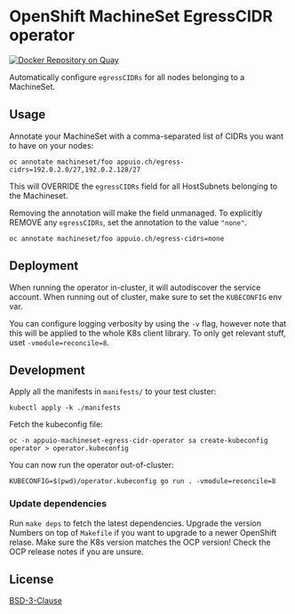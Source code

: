 # OpenShift MachineSet EgressCIDR operator

[![Docker Repository on Quay](https://quay.io/repository/appuio/openshift-machineset-egress-cidr-operator/status "Docker Repository on Quay")](https://quay.io/repository/appuio/openshift-machineset-egress-cidr-operator)

Automatically configure `egressCIDRs` for all nodes belonging to a MachineSet.

## Usage

Annotate your MachineSet with a comma-separated list of CIDRs you want to have on your nodes:

    oc annotate machineset/foo appuio.ch/egress-cidrs=192.0.2.0/27,192.0.2.128/27

This will OVERRIDE the `egressCIDRs` field for all HostSubnets belonging to the Machineset.

Removing the annotation will make the field unmanaged. To explicitly REMOVE any `egressCIDRs`, set the annotation to the value `"none"`.

    oc annotate machineset/foo appuio.ch/egress-cidrs=none

## Deployment

When running the operator in-cluster, it will autodiscover the service account. When running out of cluster, make sure to set the `KUBECONFIG` env var.

You can configure logging verbosity by using the `-v` flag, however note that this will be applied to the whole K8s client library. To only get relevant stuff, uset `-vmodule=reconcile=8`.

## Development

Apply all the manifests in `manifests/` to your test cluster:

    kubectl apply -k ./manifests

Fetch the kubeconfig file:

    oc -n appuio-machineset-egress-cidr-operator sa create-kubeconfig operator > operator.kubeconfig

You can now run the operator out-of-cluster:

    KUBECONFIG=$(pwd)/operator.kubeconfig go run . -vmodule=reconcile=8

### Update dependencies

Run `make deps` to fetch the latest dependencies. Upgrade the version Numbers on top of `Makefile` if you want to upgrade to a newer OpenShift relase. Make sure the K8s version matches the OCP version! Check the OCP release notes if you are unsure.

## License

[BSD-3-Clause](LICENSE)
